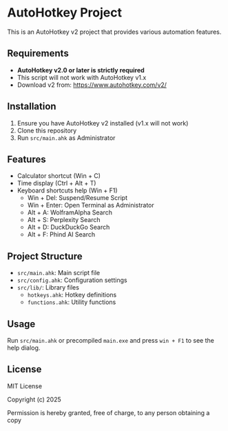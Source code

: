 # AutoHotkey Project

This is an AutoHotkey v2 project that provides various automation features.

## Requirements

- **AutoHotkey v2.0 or later is strictly required**
- This script will not work with AutoHotkey v1.x
- Download v2 from: https://www.autohotkey.com/v2/

## Installation

1. Ensure you have AutoHotkey v2 installed (v1.x will not work)
2. Clone this repository
3. Run `src/main.ahk` as Administrator 

## Features

- Calculator shortcut (Win + C)
- Time display (Ctrl + Alt + T)
- Keyboard shortcuts help (Win + F1)
    - Win + Del: Suspend/Resume Script
    - Win + Enter: Open Terminal as Administrator
    - Alt + A: WolframAlpha Search
    - Alt + S: Perplexity Search
    - Alt + D: DuckDuckGo Search
    - Alt + F: Phind AI Search

## Project Structure

- `src/main.ahk`: Main script file
- `src/config.ahk`: Configuration settings
- `src/lib/`: Library files
  - `hotkeys.ahk`: Hotkey definitions
  - `functions.ahk`: Utility functions

## Usage

Run `src/main.ahk` or precompiled `main.exe` and press `win + F1` to see the help dialog.

## License

MIT License

Copyright (c) 2025

Permission is hereby granted, free of charge, to any person obtaining a copy

